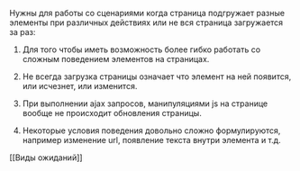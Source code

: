 Нужны для работы со сценариями когда страница подгружает разные элементы при различных действиях или не вся страница загружается за раз:


1.  Для того чтобы иметь возможность более гибко работать со сложным поведением элементов на страницах.
  

2.  Не всегда загрузка страницы означает что элемент на ней появится, или исчезнет, или изменится.
  

3.  При выполнении ajax запросов, манипуляциями js на странице вообще не происходит обновления страницы.
    

4.  Некоторые условия поведения довольно сложно формулируются, например изменение url, появление текста внутри элемента и т.д.
    
[[Виды ожиданий]]
